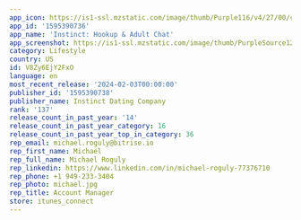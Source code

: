```yaml
---
app_icon: https://is1-ssl.mzstatic.com/image/thumb/Purple116/v4/27/00/c3/2700c315-1324-ddcf-4136-c5d9eec27e87/AppIcon-0-0-1x_U007emarketing-0-6-0-85-220.png/1024x1024bb.png
app_id: '1595390736'
app_name: 'Instinct: Hookup & Adult Chat'
app_screenshot: https://is1-ssl.mzstatic.com/image/thumb/PurpleSource126/v4/32/ce/ab/32ceabb0-5606-15d6-6003-2455e4421268/1bce2260-8c9c-4529-b6b2-d782b5cd28d8_b1_en.jpg/1242x2688bb.png
category: Lifestyle
country: US
id: V8Zy6EjY2FxO
language: en
most_recent_release: '2024-02-03T00:00:00'
publisher_id: '1595390738'
publisher_name: Instinct Dating Сompany
rank: '137'
release_count_in_past_year: '14'
release_count_in_past_year_category: 16
release_count_in_past_year_top_in_category: 36
rep_email: michael.roguly@bitrise.io
rep_first_name: Michael
rep_full_name: Michael Roguly
rep_linkedin: https://www.linkedin.com/in/michael-roguly-77376710
rep_phone: +1 949-233-3404
rep_photo: michael.jpg
rep_title: Account Manager
store: itunes_connect
---
```

